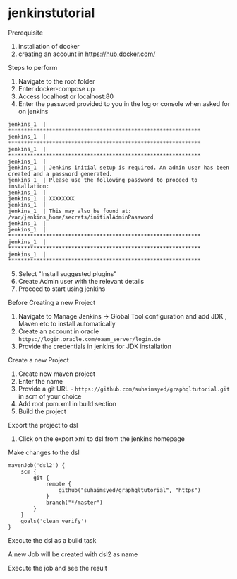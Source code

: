 # jenkinstutorial

Prerequisite

1. installation of docker
2. creating an account in https://hub.docker.com/


Steps to perform
1.	Navigate to the root folder 
2.	Enter docker-compose up
3.  Access localhost or localhost:80
4.  Enter the password provided to you in the log or console when asked for on jenkins

```
jenkins_1  | *************************************************************
jenkins_1  | *************************************************************
jenkins_1  | *************************************************************
jenkins_1  | 
jenkins_1  | Jenkins initial setup is required. An admin user has been created and a password generated.
jenkins_1  | Please use the following password to proceed to installation:
jenkins_1  | 
jenkins_1  | XXXXXXXX
jenkins_1  | 
jenkins_1  | This may also be found at: /var/jenkins_home/secrets/initialAdminPassword
jenkins_1  | 
jenkins_1  | *************************************************************
jenkins_1  | *************************************************************
jenkins_1  | *************************************************************
```

5. Select "Install suggested plugins"
6. Create Admin user with the relevant details
7. Proceed to start using jenkins

Before Creating a new Project
1. Navigate to Manage Jenkins -> Global Tool configuration and add JDK , Maven etc to install automatically
2. Create an account in oracle `https://login.oracle.com/oaam_server/login.do`
3. Provide the credentials in jenkins for JDK installation

Create a new Project
1. Create new maven project
2. Enter the name
3. Provide a git URL - `https://github.com/suhaimsyed/graphqltutorial.git` in scm of your choice
4. Add root pom.xml in build section
5. Build the project

Export the project to dsl
1. Click on the export xml to dsl from the jenkins homepage

Make changes to the dsl 
```
mavenJob('dsl2') {
    scm {
		git {
			remote {
				github("suhaimsyed/graphqltutorial", "https")
			}
			branch("*/master")
		}
	}
    goals('clean verify')
}
```

Execute the dsl as a build task

A new Job will be created with dsl2 as name

Execute the job and see the result

  
